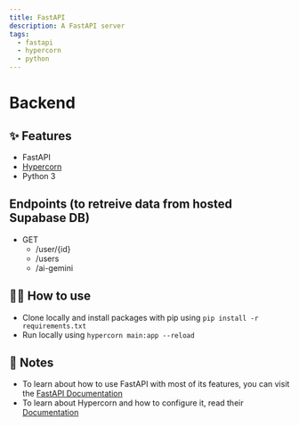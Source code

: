 ```yaml
---
title: FastAPI
description: A FastAPI server
tags:
  - fastapi
  - hypercorn
  - python
---
```


# Backend

## ✨ Features

- FastAPI
- [Hypercorn](https://hypercorn.readthedocs.io/)
- Python 3

## Endpoints (to retreive data from hosted Supabase DB)

- GET
  - /user/{id}
  - /users
  - /ai-gemini

## 💁‍♀️ How to use

- Clone locally and install packages with pip using `pip install -r requirements.txt`
- Run locally using `hypercorn main:app --reload`

## 📝 Notes

- To learn about how to use FastAPI with most of its features, you can visit the [FastAPI Documentation](https://fastapi.tiangolo.com/tutorial/)
- To learn about Hypercorn and how to configure it, read their [Documentation](https://hypercorn.readthedocs.io/)
